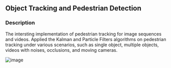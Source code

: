 ## Object Tracking and Pedestrian Detection

### Description

The intersting implementation of pedestrian tracking for image sequences and videos. Applied the Kalman and Particle Filters algorithms on pedestrian tracking under various scenarios, such as single object, multiple objects, videos with noises, occlusions, and moving cameras.

![image](https://www.dropbox.com/s/f6tiyl3ex4a4403/PedestrianTrack.gif?dl=0)
